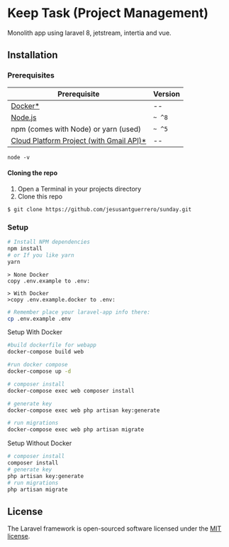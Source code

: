 # Keep Task (Project Management)
Monolith app using laravel 8, jetstream, intertia and vue.

## Installation

### Prerequisites

| Prerequisite                                          | Version |
| ------------------------------------------------------| ------- |
| [Docker*]()                                           |    --   |
| [Node.js](http://nodejs.org)                          | `~ ^8`  |
| npm (comes with Node) or yarn (used)                  | `~ ^5`  |
| [Cloud Platform Project (with Gmail API)*](https://developers.google.com/gmail/api/quickstart/js)                                |    --   |

```shell
node -v
```

#### Cloning the repo

1. Open a Terminal in your projects directory 
2. Clone this repo

```shell
$ git clone https://github.com/jesusantguerrero/sunday.git

```
### Setup
```bash
# Install NPM dependencies
npm install 
# or If you like yarn
yarn

```

```
> None Docker
copy .env.example to .env:

> With Docker
>copy .env.example.docker to .env:
```

```bash
# Remember place your laravel-app info there:
cp .env.example .env

```

Setup With Docker
```bash
#build dockerfile for webapp
docker-compose build web

#run docker compose
docker-compose up -d

# composer install
docker-compose exec web composer install

# generate key
docker-compose exec web php artisan key:generate

# run migrations
docker-compose exec web php artisan migrate
```

Setup Without Docker
```bash
# composer install
composer install
# generate key
php artisan key:generate
# run migrations
php artisan migrate
```

## License
The Laravel framework is open-sourced software licensed under the [MIT license](https://opensource.org/licenses/MIT).
